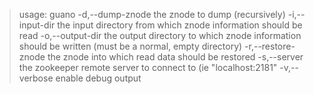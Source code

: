 >  usage: guano
>   -d,--dump-znode <arg>      the znode to dump (recursively)
>   -i,--input-dir <arg>       the input directory from which znode
>                              information should be read
>   -o,--output-dir <arg>      the output directory to which znode
>                              information should be written (must be a
>                              normal, empty directory)
>   -r,--restore-znode <arg>   the znode into which read data should be
>                              restored
>   -s,--server <arg>          the zookeeper remote server to connect to (ie
>                              "localhost:2181"
>   -v,--verbose               enable debug output

